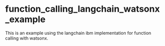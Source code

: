 # function_calling_langchain_watsonx_example
This is an example using the langchain ibm implementation for function calling with watsonx.
